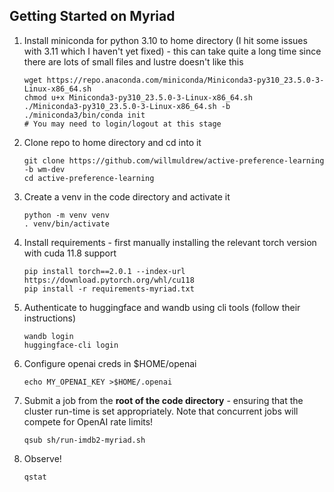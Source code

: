 Getting Started on Myriad
-------------------------

1. Install miniconda for python 3.10 to home directory (I hit some issues with 3.11 which I haven't yet fixed) - 
   this can take quite a long time since there are lots of small files and lustre doesn't like this
    ```
    wget https://repo.anaconda.com/miniconda/Miniconda3-py310_23.5.0-3-Linux-x86_64.sh
    chmod u+x Miniconda3-py310_23.5.0-3-Linux-x86_64.sh
    ./Miniconda3-py310_23.5.0-3-Linux-x86_64.sh -b
    ./miniconda3/bin/conda init
    # You may need to login/logout at this stage
    ```
1. Clone repo to home directory and cd into it
    ```
    git clone https://github.com/willmuldrew/active-preference-learning -b wm-dev
    cd active-preference-learning
    ```
1. Create a venv in the code directory and activate it
   ```
   python -m venv venv
   . venv/bin/activate
   ```
1. Install requirements - first manually installing the relevant torch version with cuda 11.8 support
   ```
   pip install torch==2.0.1 --index-url https://download.pytorch.org/whl/cu118
   pip install -r requirements-myriad.txt
   ```
1. Authenticate to huggingface and wandb using cli tools (follow their instructions)
   ```
   wandb login
   huggingface-cli login
   ```
1. Configure openai creds in $HOME/openai
   ``` 
   echo MY_OPENAI_KEY >$HOME/.openai
   ```
1. Submit a job from the **root of the code directory** - ensuring that the cluster run-time is set appropriately. 
   Note that concurrent jobs will compete for OpenAI rate limits!  
   ```
   qsub sh/run-imdb2-myriad.sh
   ```
1. Observe!
   ```
   qstat
   ```
